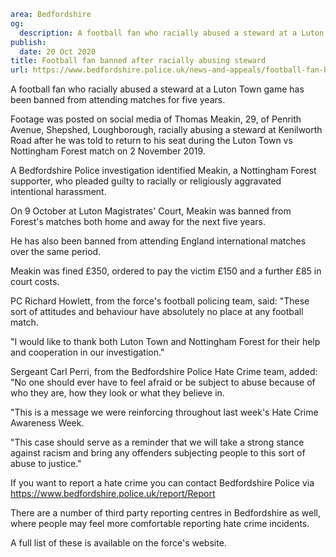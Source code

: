 ```yaml
area: Bedfordshire
og:
  description: A football fan who racially abused a steward at a Luton Town game has been banned from attending matches for five years.
publish:
  date: 20 Oct 2020
title: Football fan banned after racially abusing steward
url: https://www.bedfordshire.police.uk/news-and-appeals/football-fan-banned-oct20
```

A football fan who racially abused a steward at a Luton Town game has been banned from attending matches for five years.

Footage was posted on social media of Thomas Meakin, 29, of Penrith Avenue, Shepshed, Loughborough, racially abusing a steward at Kenilworth Road after he was told to return to his seat during the Luton Town vs Nottingham Forest match on 2 November 2019.

A Bedfordshire Police investigation identified Meakin, a Nottingham Forest supporter, who pleaded guilty to racially or religiously aggravated intentional harassment.

On 9 October at Luton Magistrates' Court, Meakin was banned from Forest's matches both home and away for the next five years.

He has also been banned from attending England international matches over the same period.

Meakin was fined £350, ordered to pay the victim £150 and a further £85 in court costs.

PC Richard Howlett, from the force's football policing team, said: "These sort of attitudes and behaviour have absolutely no place at any football match.

"I would like to thank both Luton Town and Nottingham Forest for their help and cooperation in our investigation."

Sergeant Carl Perri, from the Bedfordshire Police Hate Crime team, added: "No one should ever have to feel afraid or be subject to abuse because of who they are, how they look or what they believe in.

"This is a message we were reinforcing throughout last week's Hate Crime Awareness Week.

"This case should serve as a reminder that we will take a strong stance against racism and bring any offenders subjecting people to this sort of abuse to justice."

If you want to report a hate crime you can contact Bedfordshire Police via https://www.bedfordshire.police.uk/report/Report

There are a number of third party reporting centres in Bedfordshire as well, where people may feel more comfortable reporting hate crime incidents.

A full list of these is available on the force's website.
